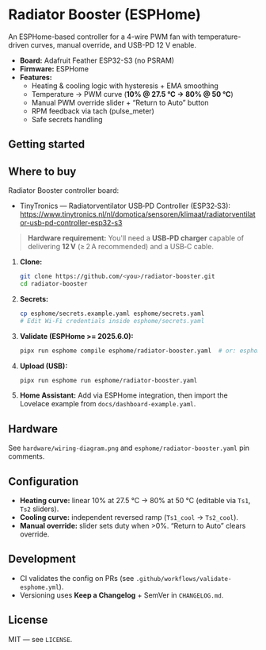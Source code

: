 # Radiator Booster (ESPHome)

An ESPHome-based controller for a 4-wire PWM fan with temperature-driven curves, manual override, and USB-PD 12 V enable.

- **Board:** Adafruit Feather ESP32-S3 (no PSRAM)
- **Firmware:** ESPHome
- **Features:**
  - Heating & cooling logic with hysteresis + EMA smoothing
  - Temperature → PWM curve (**10% @ 27.5 °C → 80% @ 50 °C**)
  - Manual PWM override slider + “Return to Auto” button
  - RPM feedback via tach (pulse_meter)
  - Safe secrets handling

## Getting started

## Where to buy

Radiator Booster controller board:

- TinyTronics — Radiatorventilator USB‑PD Controller (ESP32‑S3): https://www.tinytronics.nl/nl/domotica/sensoren/klimaat/radiatorventilator-usb-pd-controller-esp32-s3



> **Hardware requirement:** You'll need a **USB‑PD charger** capable of delivering **12 V** (≥ 2 A recommended) and a USB‑C cable.


1. **Clone:**
   ```bash
   git clone https://github.com/<you>/radiator-booster.git
   cd radiator-booster
   ```

2. **Secrets:**
   ```bash
   cp esphome/secrets.example.yaml esphome/secrets.yaml
   # Edit Wi-Fi credentials inside esphome/secrets.yaml
   ```

3. **Validate (ESPHome >= 2025.6.0):**
   ```bash
   pipx run esphome compile esphome/radiator-booster.yaml  # or: esphome config ...
   ```

4. **Upload (USB):**
   ```bash
   pipx run esphome run esphome/radiator-booster.yaml
   ```

5. **Home Assistant:** Add via ESPHome integration, then import the Lovelace example from `docs/dashboard-example.yaml`.

## Hardware

See `hardware/wiring-diagram.png` and `esphome/radiator-booster.yaml` pin comments.

## Configuration

- **Heating curve:** linear 10% at 27.5 °C → 80% at 50 °C (editable via `Ts1`, `Ts2` sliders).
- **Cooling curve:** independent reversed ramp (`Ts1_cool` → `Ts2_cool`).
- **Manual override:** slider sets duty when >0%. “Return to Auto” clears override.

## Development

- CI validates the config on PRs (see `.github/workflows/validate-esphome.yml`).
- Versioning uses **Keep a Changelog** + SemVer in `CHANGELOG.md`.

## License

MIT — see `LICENSE`.
